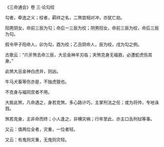 《三命通会》卷 三·论勾绞

勾者，牵连之义；绞者，羁绊之名，二煞尝相对冲，亦犹亡劫。

阳男阴女，命前三辰为勾；命后一三辰为绞；阴男阳女，命前三辰为绞，命后三辰为勾。

假令甲子阳命人，卯为勾，酉为绞；乙丑阴命人，辰为绞，戌为勾之例。

古歌云：“爪牙煞去命三辰，大忌金神羊刃临；夹煞克身无福救，必遭蛇虎伤其身。”

此煞大忌金神白虎并，则凶。

牛马犬畜等伤亦是，不独虎狼也。

不克身与福同宫者不用。

大抵此煞，凡命遇之，身若克煞，多心路计巧，主掌刑法之任；或为将帅，专地诛戮。

煞若克身，主非命而终；小人逢之，非横灾祸；行年至此，亦主口舌刑狱等事。

又云：值两位全者，灾重，一位者轻。

又云：有鬼则灾重，无鬼则灾轻。

